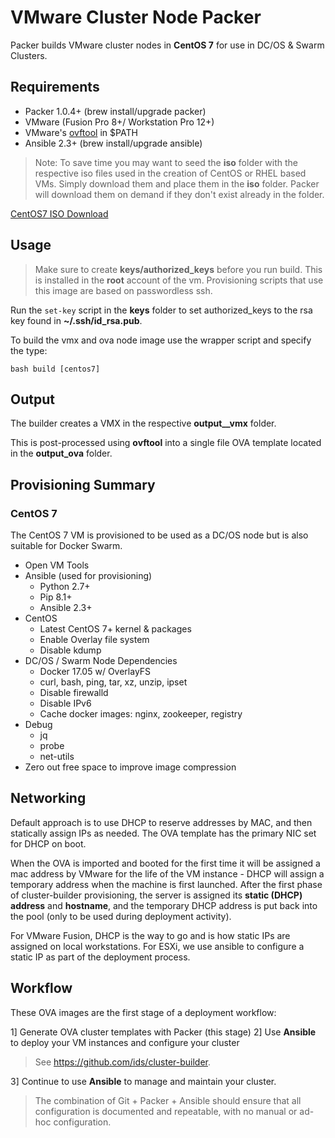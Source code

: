 # VMware Cluster Node Packer
Packer builds VMware cluster nodes in **CentOS 7** for use in DC/OS & Swarm Clusters.

## Requirements
  - Packer 1.0.4+ (brew install/upgrade packer)
  - VMware (Fusion Pro 8+/ Workstation Pro 12+)
  - VMware's [ovftool](https://my.vmware.com/web/vmware/details?downloadGroup=OVFTOOL420-OSS&productId=614)  in $PATH
  - Ansible 2.3+ (brew install/upgrade ansible)

> Note: To save time you may want to seed the __iso__ folder with the respective iso files used in the creation of CentOS or RHEL based VMs.  Simply download them and place them in the __iso__ folder. Packer will download them on demand if they don't exist already in the folder.

[CentOS7 ISO Download](http://mirrors.sonic.net/centos/7/isos/x86_64/CentOS-7-x86_64-Minimal-1810.iso)

## Usage
> Make sure to create **keys/authorized_keys** before you run build.  This is installed in the **root** account of the vm.  Provisioning scripts that use this image are based on passwordless ssh.

Run the `set-key` script in the **keys** folder to set authorized_keys to the rsa key found in **~/.ssh/id_rsa.pub**.

To build the vmx and ova node image use the wrapper script and specify the type:

    bash build [centos7]


## Output
The builder creates a VMX in the respective **output_**<centos7>**_vmx** folder.

This is post-processed using **ovftool** into a single file OVA template located in the **output_ova** folder.

## Provisioning Summary
### CentOS 7
The CentOS 7 VM is provisioned to be used as a DC/OS node but is also suitable for Docker Swarm.

- Open VM Tools
- Ansible (used for provisioning)
  - Python 2.7+
  - Pip 8.1+
  - Ansible 2.3+
- CentOS
  - Latest CentOS 7+ kernel & packages
  - Enable Overlay file system
  - Disable kdump
- DC/OS / Swarm Node Dependencies
  - Docker 17.05 w/ OverlayFS
  - curl, bash, ping, tar, xz, unzip, ipset
  - Disable firewalld
  - Disable IPv6
  - Cache docker images: nginx, zookeeper, registry
- Debug
  - jq
  - probe
  - net-utils
- Zero out free space to improve image compression

## Networking
Default approach is to use DHCP to reserve addresses by MAC, and then statically assign IPs as needed. The OVA template has the primary NIC set for DHCP on boot.

When the OVA is imported and booted for the first time it will be assigned a mac address by VMware for the life of the VM instance - DHCP will assign a temporary address when the machine is first launched.  After the first phase of cluster-builder provisioning, the server is assigned its **static (DHCP) address** and **hostname**, and the temporary DHCP address is put back into the pool (only to be used during deployment activity).

For VMware Fusion, DHCP is the way to go and is how static IPs are assigned on local workstations. For ESXi, we use ansible to configure a static IP as part of the deployment process.

## Workflow
These OVA images are the first stage of a deployment workflow:

1] Generate OVA cluster templates with Packer (this stage)
2] Use **Ansible** to deploy your VM instances and configure your cluster

> See https://github.com/ids/cluster-builder.

3] Continue to use **Ansible** to manage and maintain your cluster.

> The combination of Git + Packer + Ansible should ensure that all configuration is documented and repeatable, with no manual or ad-hoc configuration.


